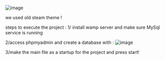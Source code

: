 ![image](https://github.com/user-attachments/assets/cac8a9fb-66e4-4384-9163-10953ee479e4)

we used old steam theme ! 

steps to execute the project :
1/ install wamp server and make sure MySql service is running

2/access phpmyadmin and create a database with :
![image](https://github.com/user-attachments/assets/ecd76dad-107f-4834-b11c-e0086fcdb991) 

3/make the main file as a startup for the project and press start!
